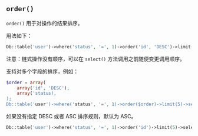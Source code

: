 ## `order()`

`order()` 用于对操作的结果排序。

用法如下：

``` php
Db::table('user')->where('status', '=', 1)->order('id', 'DESC')->limit(5)->select();
```

注意：链式操作没有顺序，可以在 `select()` 方法调用之前随便变更调用顺序。

支持对多个字段的排序，例如：

``` php
$order = array(
    array('id', 'DESC'),
    array('status),
);
Db::table('user')->where('status', '=', 1)->order($order)->limit(5)->select();
```

如果没有指定 DESC 或者 ASC 排序规则，默认为 ASC。

``` php
Db::table('user')->where('status', '=', 1)->order('id')->limit(5)->select();
```
